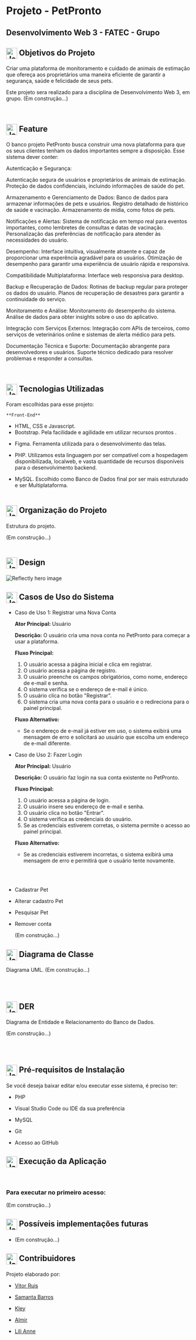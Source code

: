   # Projeto - PetPronto #

  ## Desenvolvimento Web 3 - FATEC - Grupo ##

  

  ## <img align="center" alt="Jaque-Csharp" height="30" width="30" src="https://img.icons8.com/color/48/000000/bookmark.png"> Objetivos do Projeto 

  <p> Criar uma plataforma de monitoramento e cuidado de animais de estimação que ofereça aos proprietários uma maneira eficiente de garantir a segurança, saúde e felicidade de seus pets.</p>

  <p> Este projeto sera realizado para a disciplina de Desenvolvimento Web 3, em grupo.
      (Em construção...)
  </p>

  


  <br>

  

  ## <img align="center" alt="Jaque-Csharp" height="30" width="30" src="https://img.icons8.com/color/48/000000/light.png"> Feature 

  <p>O banco projeto PetPronto busca construir uma nova plataforma para que os seus clientes tenham os dados importantes sempre a disposição.
  Esse sistema dever conter: </p>
  <p>Autenticação e Segurança:


  Autenticação segura de usuários e proprietários de animais de estimação.
  Proteção de dados confidenciais, incluindo informações de saúde do pet.

  Armazenamento e Gerenciamento de Dados:
  Banco de dados para armazenar informações de pets e usuários.
  Registro detalhado de histórico de saúde e vacinação.
  Armazenamento de mídia, como fotos de pets.
      
  Notificações e Alertas:
  Sistema de notificação em tempo real para eventos importantes, como lembretes de consultas e datas de vacinação.
  Personalização das preferências de notificação para atender às necessidades do usuário.

  Desempenho:
  Interface intuitiva, visualmente atraente e capaz de proporcionar uma experência agradável para os usuários.
  Otimização de desempenho para garantir uma experiência de usuário rápida e responsiva.
      
  Compatibilidade Multiplataforma:
  Interface web responsiva para desktop.
      
  Backup e Recuperação de Dados:
  Rotinas de backup regular para proteger os dados do usuário.
  Planos de recuperação de desastres para garantir a continuidade do serviço.
      
  Monitoramento e Análise:
  Monitoramento do desempenho do sistema.
  Análise de dados para obter insights sobre o uso do aplicativo.
      
  Integração com Serviços Externos:
  Integração com APIs de terceiros, como serviços de veterinários online e sistemas de alerta médico para pets.
      
  Documentação Técnica e Suporte:
  Documentação abrangente para desenvolvedores e usuários.
  Suporte técnico dedicado para resolver problemas e responder a consultas.</p>

  <br>

  ##  <img align="center" alt="Jaque-Csharp" height="30" width="30" src="https://img.icons8.com/color/48/000000/code.png"> Tecnologias Utilizadas ##

  Foram escolhidas para esse projeto:

  	**Front-End**

  + HTML, CSS e Javascript. 
  + Bootstrap. Pela facilidade e agilidade em utilizar recursos prontos .

  - Figma. Ferramenta utilizada para o desenvolvimento das telas.

  + PHP. Utilizamos esta linguagem por ser compatível com a hospedagem disponibilizada, localweb, e vasta quantidade de recursos disponíveis para o desenvolvimento backend.

  - MySQL. Escolhido como Banco de Dados final por ser mais estruturado e ser Multiplataforma. 
    <br><br>

  ## <img align="center" alt="Jaque-vscode" height="30" width="30" src="https://img.icons8.com/color/48/000000/note.png" /> Organização do Projeto ##

  Estrutura do projeto.

  (Em construção...)<br><br>

  ## <img align="center" alt="Jaque-vscode" height="30" width="30" src="https://img.icons8.com/color/48/000000/note.png" /> Design ##

  <img src="https://uploaddeimagens.com.br/images/004/630/171/original/petPronto.png?1696619615" alt="Reflectly hero image" style="max-width: 100%;">

  

  

  ## <img align="center" alt="Jaque-vscode" height="30" width="30" src="https://img.icons8.com/color/48/000000/note.png" /> Casos de Uso do Sistema ##

  + Caso de Uso 1: Registrar uma Nova Conta

    **Ator Principal:** Usuário

    **Descrição:** O usuário cria uma nova conta no PetPronto para começar a usar a plataforma.

    **Fluxo Principal:**

    1. O usuário acessa a página inicial e clica em registrar.
    2. O usuário acessa a página de registro.
    3. O usuário preenche os campos obrigatórios, como nome, endereço de e-mail e senha.
    4. O sistema verifica se o endereço de e-mail é único.
    5. O usuário clica no botão "Registrar".
    6. O sistema cria uma nova conta para o usuário e o redireciona para o painel principal.

    **Fluxo Alternativo:**

    - Se o endereço de e-mail já estiver em uso, o sistema exibirá uma mensagem de erro e solicitará ao usuário que escolha um endereço de e-mail diferente.

      

    

  + Caso de Uso 2: Fazer Login

    **Ator Principal:** Usuário

    **Descrição:** O usuário faz login na sua conta existente no PetPronto.

    **Fluxo Principal:**

    1. O usuário acessa a página de login.
    2. O usuário insere seu endereço de e-mail e senha.
    3. O usuário clica no botão "Entrar".
    4. O sistema verifica as credenciais do usuário.
    5. Se as credenciais estiverem corretas, o sistema permite o acesso ao painel principal.

    **Fluxo Alternativo:**

    - Se as credenciais estiverem incorretas, o sistema exibirá uma mensagem de erro e permitirá que o usuário tente novamente.

   <br><br>


  + Cadastrar Pet

  + Alterar cadastro Pet 

  + Pesquisar Pet

  + Remover conta

    (Em construção...)

  ## <img align="center" alt="Jaque-vscode" height="30" width="30" src="https://img.icons8.com/color/48/000000/note.png" /> Diagrama de Classe ##

  Diagrama UML.
  (Em construção...)

  <br><br>

  ## <img align="center" alt="Jaque-vscode" height="30" width="30" src="https://img.icons8.com/color/48/000000/note.png" /> DER ##

  Diagrama de Entidade e Relacionamento do Banco de Dados.

  (Em construção...)

  <br><br>


  ## <img align="center" alt="Jaque-vscode" height="30" width="30" src="https://cdn.jsdelivr.net/gh/devicons/devicon/icons/vscode/vscode-original.svg" /> Pré-requisitos de Instalação ##

  Se você deseja baixar editar e/ou executar esse sistema, é preciso ter:

  + PHP

  - Visual Studio Code ou IDE da sua preferência

  + MySQL

  - Git

  + Acesso ao GitHub


  ## <img align="center" alt="Jaque-vscode" height="30" width="30" src="https://img.icons8.com/fluency/48/000000/run-command.png" /> Execução da Aplicação ##

  <br>

  ### Para executar no primeiro acesso: ###

  (Em construção...)

  ## <img align="center" alt="Jaque-vscode" height="30" width="30" src="https://img.icons8.com/color/48/000000/error--v1.png" /> Possíveis implementações futuras ##

  + (Em construção...)

  

  ## <img align="center" alt="Jaque-vscode" height="30" width="30" src="https://img.icons8.com/fluency/48/000000/handshake.png" /> Contribuidores ##

  Projeto elaborado por: 

  + <a href="https://github.com/vitorwhois">Vitor Ruis</a>

  + <a href="https://github.com/SamantaBarrosC">Samanta Barros</a>

  + <a href="https://github.com/jKTeix">Kley</a>

  + <a href="https://github.com/Almir?">Almir</a>

  + <a href="https://github.com/Lili.Anne?">Lili Anne</a>


